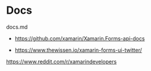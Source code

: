 # Docs

docs.md

*   https://github.com/xamarin/Xamarin.Forms-api-docs

*	https://www.thewissen.io/xamarin-forms-ui-twitter/


https://www.reddit.com/r/xamarindevelopers